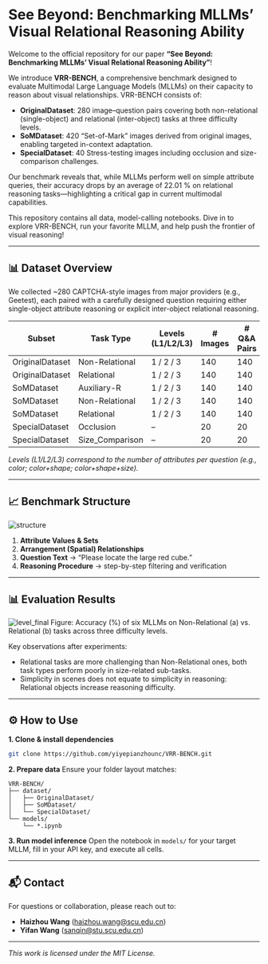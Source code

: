 # See Beyond: Benchmarking MLLMs’ Visual Relational Reasoning Ability

Welcome to the official repository for our paper **“See Beyond: Benchmarking MLLMs’ Visual Relational Reasoning Ability”**!

We introduce **VRR-BENCH**, a comprehensive benchmark designed to evaluate Multimodal Large Language Models (MLLMs) on their capacity to reason about visual relationships. VRR-BENCH consists of:

* **OriginalDataset**: 280 image–question pairs covering both non-relational (single-object) and relational (inter-object) tasks at three difficulty levels.
* **SoMDataset**: 420 “Set-of-Mark” images derived from original images, enabling targeted in-context adaptation.
* **SpecialDataset**: 40 Stress-testing images including occlusion and size-comparison challenges.

Our benchmark reveals that, while MLLMs perform well on simple attribute queries, their accuracy drops by an average of 22.01 % on relational reasoning tasks—highlighting a critical gap in current multimodal capabilities.

This repository contains all data, model-calling notebooks. Dive in to explore VRR-BENCH, run your favorite MLLM, and help push the frontier of visual reasoning!


---

## 📊 Dataset Overview

We collected ~280 CAPTCHA-style images from major providers (e.g., Geetest), each paired with a carefully designed question requiring either single-object attribute reasoning or explicit inter-object relational reasoning.

| Subset          | Task Type        | Levels (L1/L2/L3) | # Images | # Q\&A Pairs |
| --------------- | ---------------- | ----------------- | -------- | ------------ |
| OriginalDataset | Non-Relational   | 1 / 2 / 3         | 140      | 140          |
| OriginalDataset | Relational       | 1 / 2 / 3         | 140      | 140          |
| SoMDataset      | Auxiliary-R      | 1 / 2 / 3         | 140      | 140          |
| SoMDataset      | Non-Relational   | 1 / 2 / 3         | 140      | 140          |
| SoMDataset      | Relational       | 1 / 2 / 3         | 140      | 140          |
| SpecialDataset  | Occlusion        | –                 | 20       | 20           |
| SpecialDataset  | Size\_Comparison | –                 | 20       | 20           |

*Levels (L1/L2/L3) correspond to the number of attributes per question (e.g., color; color+shape; color+shape+size).*

---

## 📈 Benchmark Structure
![structure](https://github.com/user-attachments/assets/330a4d6d-a78c-440a-b618-6f78bb134b70)


1. **Attribute Values & Sets**
2. **Arrangement (Spatial) Relationships**
3. **Question Text** → “Please locate the large red cube.”
4. **Reasoning Procedure** → step-by-step filtering and verification

---

## 📊 Evaluation Results


  ![level_final](https://github.com/user-attachments/assets/07a284f5-9ade-4f70-8279-cdef502b338e)
  Figure:</i> Accuracy (%) of six MLLMs on Non-Relational (a) vs. Relational (b) tasks across three difficulty levels.


Key observations after experiments:

* Relational tasks are more challenging than Non-Relational ones, both task types perform poorly in size-related sub-tasks.
* Simplicity in scenes does not equate to simplicity in reasoning: Relational objects increase reasoning difficulty.

---

## ⚙️ How to Use

**1. Clone & install dependencies**

```bash
git clone https://github.com/yiyepianzhounc/VRR-BENCH.git
```

**2. Prepare data**
Ensure your folder layout matches:

```
VRR-BENCH/
├── dataset/
│   ├── OriginalDataset/
│   ├── SoMDataset/
│   └── SpecialDataset/
└── models/
    └── *.ipynb
```

**3. Run model inference**
Open the notebook in `models/` for your target MLLM, fill in your API key, and execute all cells.

---

## 📬 Contact

For questions or collaboration, please reach out to:

* **Haizhou Wang** ([haizhou.wang@scu.edu.cn](mailto:haizhou.wang@scu.edu.cn))
* **Yifan Wang** ([sanqin@stu.scu.edu.cn](mailto:sanqin@stu.scu.edu.cn))

---

*This work is licensed under the MIT License.*


